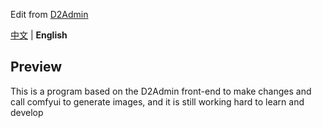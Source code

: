 Edit from [D2Admin](https://github.com/d2-projects/d2-admin)

[中文](https://github.com/) | **English**

## Preview

This is a program based on the D2Admin front-end to make changes and call comfyui to generate images, and it is still working hard to learn and develop